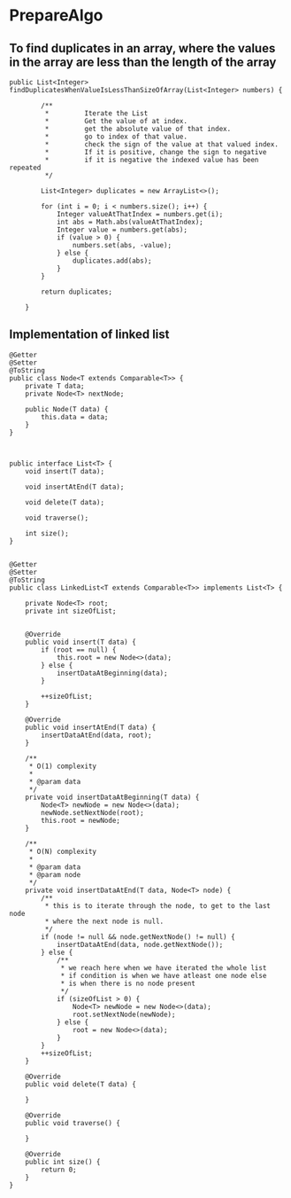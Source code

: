 # PrepareAlgo


## To find duplicates in an array, where the values in the array are less than the length of the array

    public List<Integer> findDuplicatesWhenValueIsLessThanSizeOfArray(List<Integer> numbers) {
    
            /**
             *         Iterate the List
             *         Get the value of at index.
             *         get the absolute value of that index.
             *         go to index of that value.
             *         check the sign of the value at that valued index.
             *         If it is positive, change the sign to negative
             *         if it is negative the indexed value has been repeated
             */
    
            List<Integer> duplicates = new ArrayList<>();
    
            for (int i = 0; i < numbers.size(); i++) {
                Integer valueAtThatIndex = numbers.get(i);
                int abs = Math.abs(valueAtThatIndex);
                Integer value = numbers.get(abs);
                if (value > 0) {
                    numbers.set(abs, -value);
                } else {
                    duplicates.add(abs);
                }
            }
    
            return duplicates;
            
        } 


## Implementation of linked list

    @Getter
    @Setter
    @ToString
    public class Node<T extends Comparable<T>> {
        private T data;
        private Node<T> nextNode;
    
        public Node(T data) {
            this.data = data;
        }
    }



    public interface List<T> {
        void insert(T data);
    
        void insertAtEnd(T data);
    
        void delete(T data);
    
        void traverse();
    
        int size();
    }


    @Getter
    @Setter
    @ToString
    public class LinkedList<T extends Comparable<T>> implements List<T> {
    
        private Node<T> root;
        private int sizeOfList;
    
    
        @Override
        public void insert(T data) {
            if (root == null) {
                this.root = new Node<>(data);
            } else {
                insertDataAtBeginning(data);
            }
    
            ++sizeOfList;
        }
    
        @Override
        public void insertAtEnd(T data) {
            insertDataAtEnd(data, root);
        }
    
        /**
         * O(1) complexity
         *
         * @param data
         */
        private void insertDataAtBeginning(T data) {
            Node<T> newNode = new Node<>(data);
            newNode.setNextNode(root);
            this.root = newNode;
        }
    
        /**
         * O(N) complexity
         *
         * @param data
         * @param node
         */
        private void insertDataAtEnd(T data, Node<T> node) {
            /**
             * this is to iterate through the node, to get to the last node
             * where the next node is null.
             */
            if (node != null && node.getNextNode() != null) {
                insertDataAtEnd(data, node.getNextNode());
            } else {
                /**
                 * we reach here when we have iterated the whole list
                 * if condition is when we have atleast one node else
                 * is when there is no node present
                 */
                if (sizeOfList > 0) {
                    Node<T> newNode = new Node<>(data);
                    root.setNextNode(newNode);
                } else {
                    root = new Node<>(data);
                }
            }
            ++sizeOfList;
        }
    
        @Override
        public void delete(T data) {
    
        }
    
        @Override
        public void traverse() {
    
        }
    
        @Override
        public int size() {
            return 0;
        }
    }
